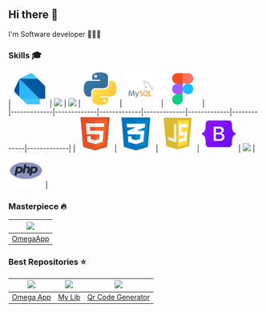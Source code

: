 ## Hi there 👋 

I'm Software developer 🧑🏻‍💻

### Skills 🎓

| <img src="https://github.com/AliNSheikh/taskmanagerapp/blob/main/test/images.jpg" width="70"> | <img src="https://alinsheikh.github.io/portfolio/assets/portfolio/fluttericon.jpg" width="70"> | <img src="https://alinsheikh.github.io/portfolio/assets/portfolio/java.png" width="70"> | <img src="https://github.com/AliNSheikh/taskmanagerapp/blob/main/test/py.png" width="70"> | <img src="https://github.com/AliNSheikh/taskmanagerapp/blob/main/test/sql.png" width="70"> | <img src="https://github.com/vittorioPiotti/vittorioPiotti/blob/main/immagini/figma.png" width="70"> |  
|-------------|-------------|-------------|-------------|-------------|-------------|-------------|
| <img src="https://github.com/AliNSheikh/taskmanagerapp/blob/main/test/html.png" width="70"> | <img src="https://github.com/AliNSheikh/taskmanagerapp/blob/main/test/css.png" width="70"> | <img src="https://github.com/AliNSheikh/taskmanagerapp/blob/main/test/js.png" width="70"> |  <img src="https://github.com/AliNSheikh/taskmanagerapp/blob/main/test/bootstrap.png" width="70"> |  <img src="https://alinsheikh.github.io/portfolio/assets/portfolio/react.png" width="70"> | <img src="https://github.com/AliNSheikh/taskmanagerapp/blob/main/test/php.png" width="70"> | 

### Masterpiece  🔥
|<img src="https://alinsheikh.github.io/portfolio/assets/portfolio/omega.jpg"/>| 
|-------------|
|[OmegaApp](https://github.com/AliNezarSheikh/OmegaApp/tree/version3)|


### Best Repositories ⭐
|<img src="https://alinsheikh.github.io/portfolio/assets/portfolio/omega.jpg"/>| <img src="https://alinsheikh.github.io/portfolio/assets/portfolio/mylib.jpeg"/>|<img src="https://alinsheikh.github.io/portfolio/assets/portfolio/qrcode.png"/>|
|-------------|-------------|-------------|
|[Omega App](https://github.com/AliNezarSheikh/OmegaApp/tree/version3)|[ My Lib](https://github.com/AliNSheikh/Mylib)|[Qr Code Generator](https://github.com/AliNSheikh/qrcodegenerator)|
